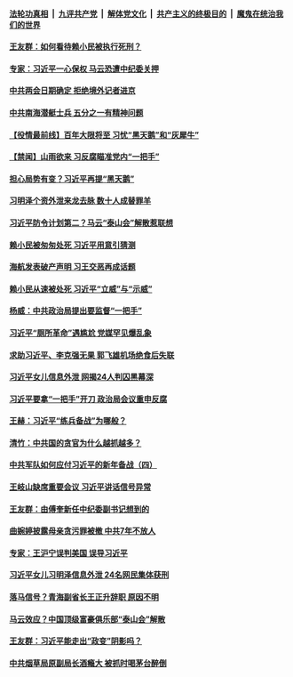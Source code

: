 

####  [法轮功真相](../../../../basic/blob/master/README.md?t=02020701) &nbsp;|&nbsp; [九评共产党](../../../../9ping.md/blob/master/README.md?t=02020701) &nbsp;|&nbsp; [解体党文化](../../../../jtdwh.md/blob/master/README.md?t=02020701)  &nbsp;|&nbsp; [共产主义的终极目的](../../../../gczydzjmd.md/blob/master/README.md?t=02020701) &nbsp;|&nbsp; [魔鬼在统治我们的世界](../../../../mgztzwmdsj.md/blob/master/README.md?t=02020701) 

#### [王友群：如何看待赖小民被执行死刑？](../pages/prog1138/a103044469.md?t=02020701) 

#### [专家：习近平一心保权 马云恐遭中纪委关押](../pages/prog1138/a103044448.md?t=02020701) 

#### [中共两会日期确定 拒绝境外记者进京](../pages/prog1138/a103044402.md?t=02020701) 

#### [中共南海潜艇士兵 五分之一有精神问题](../pages/prog1138/a103044215.md?t=02020701) 

#### [【役情最前线】百年大限将至 习忧“黑天鹅”和“灰犀牛”](../pages/prog1138/a103044214.md?t=02020701) 

#### [【禁闻】山雨欲来 习反腐瞄准党内“一把手”](../pages/prog1138/a103043992.md?t=02020701) 

#### [担心局势有变？习近平再提“黑天鹅”](../pages/prog1138/a103043767.md?t=02020701) 

#### [习明泽个资外泄来龙去脉 数十人成替罪羊](../pages/prog1138/a103043746.md?t=02020701) 

#### [习近平防令计划第二？马云“泰山会”解散惹联想](../pages/prog1138/a103043279.md?t=02020701) 

#### [赖小民被匆匆处死 习近平用意引猜测](../pages/prog1138/a103043163.md?t=02020701) 

#### [海航发表破产声明 习王交恶再成话题](../pages/prog1138/a103043144.md?t=02020701) 

#### [赖小民从速被处死 习近平“立威”与“示威”](../pages/prog1138/a103043055.md?t=02020701) 

#### [杨威：中共政治局提出要监督“一把手”](../pages/prog1138/a103042867.md?t=02020701) 

#### [习近平“厕所革命”遇尴尬 党媒罕见爆乱象](../pages/prog1138/a103042608.md?t=02020701) 

#### [求助习近平、李克强无果 郭飞雄机场绝食后失联](../pages/prog1138/a103042354.md?t=02020701) 

#### [习近平女儿信息外泄 网揭24人判囚黑幕深](../pages/prog1138/a103042336.md?t=02020701) 

#### [习近平要拿“一把手”开刀 政治局会议重申反腐](../pages/prog1138/a103042341.md?t=02020701) 

#### [王赫：习近平“练兵备战”为哪般？](../pages/prog1138/a103042183.md?t=02020701) 

#### [清竹：中共国的贪官为什么越抓越多？](../pages/prog1138/a103042078.md?t=02020701) 

#### [中共军队如何应付习近平的新年备战（四）](../pages/prog1138/a103041708.md?t=02020701) 

#### [王岐山缺席重要会议 习近平讲话信号异常](../pages/prog1138/a103041020.md?t=02020701) 

#### [王友群：由傅奎新任中纪委副书记想到的](../pages/prog1138/a103041480.md?t=02020701) 

#### [曲婉婷披露母亲贪污罪被撤 中共7年不放人](../pages/prog1138/a103041007.md?t=02020701) 

#### [专家：王沪宁误判美国 误导习近平](../pages/prog1138/a103040961.md?t=02020701) 


#### [习近平女儿习明泽信息外泄 24名网民集体获刑](../pages/prog1138/a103040837.md?t=02020701) 

#### [落马信号？青海副省长王正升辞职 原因不明](../pages/prog1138/a103040308.md?t=02020701) 

#### [马云效应？中国顶级富豪俱乐部“泰山会”解散](../pages/prog1138/a103040175.md?t=02020701) 

#### [王友群：习近平能走出“政变”阴影吗？](../pages/prog1138/a103039876.md?t=02020701) 

#### [中共烟草局原副局长酒瘾大 被抓时喝茅台醉倒](../pages/prog1138/a103039574.md?t=02020701) 

